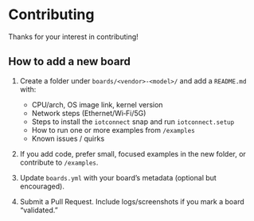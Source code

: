# Contributing

Thanks for your interest in contributing!

## How to add a new board

1. Create a folder under `boards/<vendor>-<model>/` and add a `README.md` with:
   - CPU/arch, OS image link, kernel version
   - Network steps (Ethernet/Wi‑Fi/5G)
   - Steps to install the `iotconnect` snap and run `iotconnect.setup`
   - How to run one or more examples from `/examples`
   - Known issues / quirks

2. If you add code, prefer small, focused examples in the new folder, or contribute to `/examples`.

3. Update `boards.yml` with your board’s metadata (optional but encouraged).

4. Submit a Pull Request. Include logs/screenshots if you mark a board “validated.”